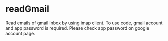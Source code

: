 # readGmail

Read emails of gmail inbox by using imap client.
To use code, gmail account and app password is required. Please check app password on google account page.
